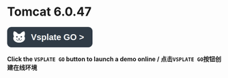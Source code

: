 # Tomcat 6.0.47

<a href="https://www.vsplate.com/?docker-compose=https://github.com/vsplate/dcenvs/tomcat/6.0.47"><img alt="VSPLATE GO" src="https://raw.githubusercontent.com/vsplate/images/master/vsgo_btn.png" width="200px"></a>

**Click the `VSPLATE GO` button to launch a demo online / 点击`VSPLATE GO`按钮创建在线环境**